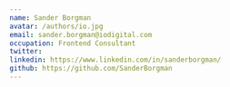 ```yaml
---
name: Sander Borgman
avatar: /authors/io.jpg
email: sander.borgman@iodigital.com
occupation: Frontend Consultant
twitter:
linkedin: https://www.linkedin.com/in/sanderborgman/
github: https://github.com/SanderBorgman
---
```

